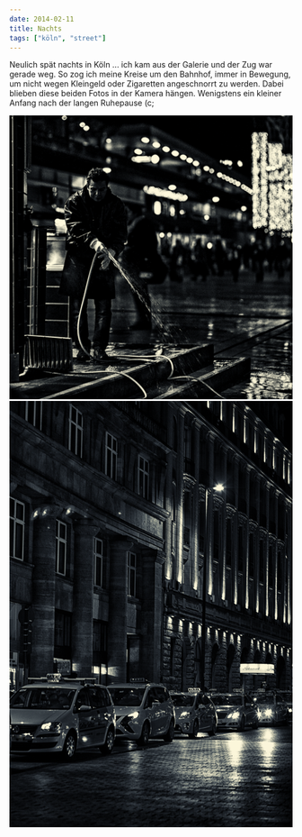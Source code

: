```yaml
---
date: 2014-02-11
title: Nachts
tags: ["köln", "street"]
---
```


Neulich spät nachts in Köln ... ich kam aus der Galerie und der Zug war 
gerade weg. So zog ich meine Kreise um den Bahnhof, immer in Bewegung, 
um nicht wegen Kleingeld oder Zigaretten angeschnorrt zu werden. Dabei 
blieben diese beiden Fotos in der Kamera hängen. Wenigstens ein kleiner 
Anfang nach der langen Ruhepause (c;

![](images/20131210-1911-012-01.png "Dreck weg!")
![](images/20131211-2248-003-01.png "Nachts sind alle Taxen grau")
